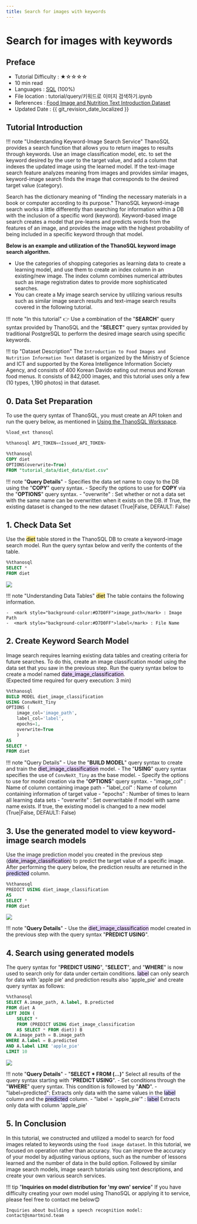 ```yaml
---
title: Search for images with keywords
---
```


# **Search for images with keywords**

## Preface

- Tutorial Difficulty : ★☆☆☆☆
- 10 min read
- Languages : [SQL](https://ko.wikipedia.org/wiki/SQL) (100%)
- File location : tutorial/query/키워드로 이미지 검색하기.ipynb
- References : [Food Image and Nutrition Text Introduction Dataset](https://aihub.or.kr/aihubdata/data/view.do?currMenu=115&topMenu=100&aihubDataSe=realm&dataSetSn=74)
- Updated Date : {{ git_revision_date_localized }}

## Tutorial Introduction

!!! note "Understanding Keyword-Image Search Service"
    ThanoSQL provides a search function that allows you to return images to results through keywords. Use an image classification model, etc. to set the keyword desired by the user to the target value, and add a column that indexes the updated image using the learned model. If the text-image search feature analyzes meaning from images and provides similar images, keyword-image search finds the image that corresponds to the desired target value (category).

Search has the dictionary meaning of "finding the necessary materials in a book or computer according to its purpose." ThanoSQL keyword-image search works a little differently than searching for information within a DB with the inclusion of a specific word (keyword). Keyword-based image search creates a model that pre-learns and predicts words from the features of an image, and provides the image with the highest probability of being included in a specific keyword through that model.

**Below is an example and utilization of the ThanoSQL keyword image search algorithm.**

- Use the categories of shopping categories as learning data to create a learning model, and use them to create an index column in an existing/new image. The index column combines numerical attributes such as image registration dates to provide more sophisticated searches.
- You can create a My image search service by utilizing various results such as similar image search results and text-image search results covered in the following tutorial.

!!! note "In this tutorial"
    :point_right: Use a combination of the "**SEARCH**" query syntax provided by ThanoSQL and the "**SELECT**" query syntax provided by traditional PostgreSQL to perform the desired image search using specific keywords.

!!! tip "Dataset Description"
    The `Introduction to Food Images and Nutrition Information Text` dataset is organized by the Ministry of Science and ICT and supported by the Korea Intelligence Information Society Agency, and consists of 400 Korean Davido eating out menus and Korean food menus. It consists of 842,000 images, and this tutorial uses only a few (10 types, 1,190 photos) in that dataset.

## **0. Data Set Preparation**

To use the query syntax of ThanoSQL, you must create an API token and run the query below, as mentioned in [Using the ThanoSQL Workspace](/en/getting_started/how_to_use_ThanoSQL/#5-thanosql-workspace).

```sql
%load_ext thanosql
```

```sql
%thanosql API_TOKEN=<Issued_API_TOKEN>
```

```sql
%%thanosql
COPY diet
OPTIONS(overwrite=True)
FROM "tutorial_data/diet_data/diet.csv"
```

!!! note "**Query Details**"
    - Specifies the data set name to copy to the DB using the "**COPY**" query syntax. 
    - Specify the options to use for **COPY** via the "**OPTIONS**" query syntax.
        - "overwrite" : Set whether or not a data set with the same name can be overwritten when it exists on the DB. If True, the existing dataset is changed to the new dataset (True|False, DEFAULT: False)

## **1. Check Data Set**

Use the <mark style="background-color:#FFEC92">diet</mark> table stored in the ThanoSQL DB to create a keyword-image search model. Run the query syntax below and verify the contents of the table.

```sql
%%thanosql
SELECT *
FROM diet
```

<img src = "/img/thanosql_search/base_search/select_img1.png"></img>

!!! note "Understanding Data Tables"
    <mark style="background-color:#FFEC92">diet</mark> The table contains the following information.

    -  <mark style="background-color:#D7D0FF">image_path</mark> : Image Path
    -  <mark style="background-color:#D7D0FF">label</mark> : File Name

## **2. Create Keyword Search Model**

Image search requires learning existing data tables and creating criteria for future searches. To do this, create an image classification model using the data set that you saw in the previous step. Run the query syntax below to create a model named <mark style="background-color:#E9D7FD">date_image_classification</mark>.  
(Expected time required for query execution: 3 min)

```sql
%%thanosql
BUILD MODEL diet_image_classification
USING ConvNeXt_Tiny
OPTIONS (
    image_col='image_path',
    label_col='label',
    epochs=1,
    overwrite=True
    )
AS
SELECT *
FROM diet
```

!!! note "Query Details"
    - Use the "**BUILD MODEL**" query syntax to create and train the <mark style="background-color:#E9D7FD">diet_image_classification</mark> model.
    - The "**USING**" query syntax specifies the use of `ConvNeXt_Tiny` as the base model.
    - Specify the options to use for model creation via the "**OPTIONS**" query syntax.
        - "image_col" : Name of column containing image path
        - "label_col" : Name of column containing information of target value
        - "epochs" : Number of times to learn all learning data sets
        - "overwrite" : Set overwritable if model with same name exists. If true, the existing model is changed to a new model (True|False, DEFAULT: False)

## **3. Use the generated model to view keyword-image search models**

Use the image prediction model you created in the previous step (<mark style="background-color:#E9D7FD">date_image_classification</mark>) to predict the target value of a specific image. After performing the query below, the prediction results are returned in the <mark style="background-color:#D7D0FF">predicted</mark> column.

```sql
%%thanosql
PREDICT USING diet_image_classification
AS
SELECT *
FROM diet
```

<img src = "/img/thanosql_search/base_search/select_img2.png"></img>

!!! note "**Query Details**"
    - Use the <mark style="background-color:#E9D7FD">diet_image_classification</mark> model created in the previous step with the query syntax "**PREDICT USING**".

## **4. Search using generated models**

The query syntax for "**PREDICT USING**", "**SELECT**", and "**WHERE**" is now used to search only for data under certain conditions. <mark style="background-color:#E9D7FD">label</mark> can only search for data with 'apple pie' and prediction results also 'apple_pie' and create query syntax as follows:

```sql
%%thanosql
SELECT A.image_path, A.label, B.predicted
FROM diet A
LEFT JOIN (
    SELECT *
    FROM (PREDICT USING diet_image_classification
    AS SELECT * FROM diet)) B
ON A.image_path = B.image_path
WHERE A.label = B.predicted
AND A.label LIKE 'apple_pie'
LIMIT 10
```

<img src = "/img/thanosql_search/base_search/select_img3.png"></img>

!!! note "**Query Details**"
    - "**SELECT \* FROM (...)**" Select all results of the query syntax starting with "**PREDICT USING**".
    - Set conditions through the "**WHERE**" query syntax. This condition is followed by "**AND**".
        - "label=predicted": Extracts only data with the same values in the <mark style="background-color:#D7D0FF">label</mark> column and the <mark style="background-color:#D7D0FF">predicted</mark> column.
        - "label = 'apple_pie'" : <mark style="background-color:#D7D0FF">label</mark> Extracts only data with column 'apple_pie'

## **5. In Conclusion**

In this tutorial, we constructed and utilized a model to search for food images related to keywords using the `food image dataset`. In this tutorial, we focused on operation rather than accuracy. You can improve the accuracy of your model by adjusting various options, such as the number of lessons learned and the number of data in the build option. Followed by similar image search models, image search tutorials using text descriptions, and create your own various search services.

!!! tip "**Inquiries on model distribution for 'my own' service**"
    If you have difficulty creating your own model using ThanoSQL or applying it to service, please feel free to contact me below😊

    Inquiries about building a speech recognition model: contact@smartmind.team
